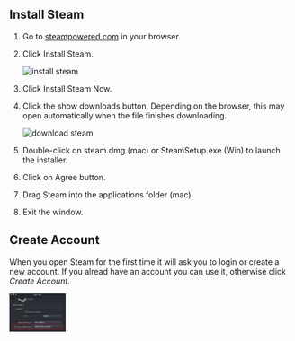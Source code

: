 ## Install Steam

1. Go to <a href="http://steampowered.com" target="_blank">steampowered.com</a> in your browser.
2. Click Install Steam.

    ![install steam](https://www.imore.com/sites/imore.com/files/styles/xlarge/public/field/image/2017/02/install-steam-mac-screens-01.jpeg?itok=SemxWYi8)

3. Click Install Steam Now.
4. Click the show downloads button. Depending on the browser, this may open automatically when the file finishes downloading. 

    ![download steam](https://www.imore.com/sites/imore.com/files/styles/xlarge/public/field/image/2017/02/install-steam-mac-screens-02.jpeg?itok=MtM_-I6M)

5. Double-click on steam.dmg (mac) or SteamSetup.exe (Win) to launch the installer.
6. Click on Agree button.
7. Drag Steam into the applications folder (mac).
8. Exit the window.

## Create Account

When you open Steam for the first time it will ask you to login or create a new account. If you alread have an account you can use it, otherwise click *Create Account*.

<img src="../assets/images/SteamCreateAccount.png" alt="create account" width="100"/>
